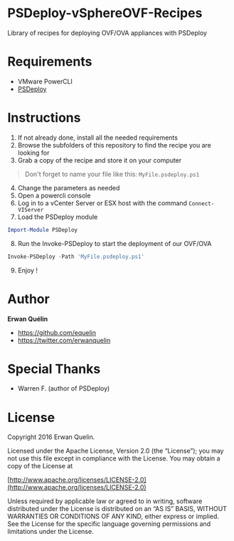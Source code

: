 # PSDeploy-vSphereOVF-Recipes
Library of recipes for deploying OVF/OVA appliances with PSDeploy

# Requirements

- VMware PowerCLI
- [PSDeploy](https://github.com/RamblingCookieMonster/PSDeploy)

# Instructions

1. If not already done, install all the needed requirements
2. Browse the subfolders of this repository to find the recipe you are looking for
3. Grab a copy of the recipe and store it on your computer

> Don't forget to name your file like this: `MyFile.psdeploy.ps1`

4. Change the parameters as needed
5. Open a powercli console
6. Log in to a vCenter Server or ESX host with the command `Connect-VIServer`
7. Load the PSDeploy module

```powershell
Import-Module PSDeploy
```

8. Run the Invoke-PSDeploy to start the deployment of our OVF/OVA

```powershell
Invoke-PSDeploy -Path 'MyFile.psdeploy.ps1'
```

9. Enjoy !

# Author

**Erwan Quélin**
- <https://github.com/equelin>
- <https://twitter.com/erwanquelin>

# Special Thanks

- Warren F. (author of PSDeploy)

# License

Copyright 2016 Erwan Quelin.

Licensed under the Apache License, Version 2.0 (the “License”); you may not use this file except in compliance with the License. You may obtain a copy of the License at

[http://www.apache.org/licenses/LICENSE-2.0](http://www.apache.org/licenses/LICENSE-2.0)

Unless required by applicable law or agreed to in writing, software distributed under the License is distributed on an “AS IS” BASIS, WITHOUT WARRANTIES OR CONDITIONS OF ANY KIND, either express or implied. See the License for the specific language governing permissions and limitations under the License.
